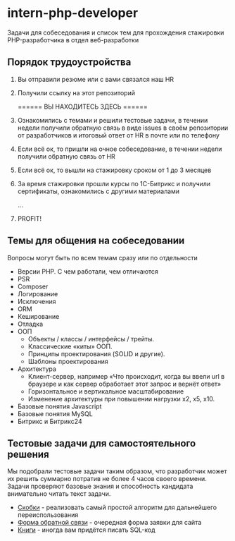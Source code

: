 # intern-php-developer
Задачи для собеседования и список тем для прохождения стажировки PHP-разработчика в отдел веб-разработки

## Порядок трудоустройства  
1. Вы отправили резюме или с вами связался наш HR
2. Получили ссылку на этот репозиторий

   ====== ВЫ НАХОДИТЕСЬ ЗДЕСЬ ======

3. Ознакомились с темами и решили тестовые задачи, в течении недели получили обратную связь в виде issues в своём репозитории от разработчиков и итоговый ответ от HR в почте или по телефону 
4. Если всё ок, то пришли на очное собеседование, в течении недели получили обратную связь от HR
6. Если всё ок, то вышли на стажировку сроком от 1 до 3 месяцев
7. За время стажировки прошли курсы по 1С-Битрикс и получили сертификаты, ознакомились с другими материалами

   …

8. PROFIT!

## Темы для общения на собеседовании
Вопросы могут быть по всем темам сразу или по отдельности 
- Версии PHP. С чем работали, чем отличаются
- PSR
- Composer
- Логирование
- Исключения
- ORM
- Кеширование
- Отладка
- ООП
  - Объекты / классы / интерфейсы / трейты.
  - Классические «киты» ООП.
  - Принципы проектирования (SOLID и другие).
  - Шаблоны проектирования
- Архитектура 
  - Клиент-сервер, например «Что происходит, когда вы ввели url в браузере и как сервер обработает этот запрос и вернёт ответ»
  - Горизонтальное и вертикальное масштабирование
  - Изменение архитектуры при повышении нагрузки х2, х5, х10.
- Базовые понятия Javascript
- Базовые понятия MySQL
- Битрикс и Битрикс24

## Тестовые задачи для самостоятельного решения
Мы подобрали тестовые задачи таким образом, что разработчик может их решить суммарно потратив не более 4 часов своего времени. Задачи проверяют базовые знания и способность кандидата внимательно читать текст задачи.

- [Скобки](https://github.com/rarus/intern-php-developer/blob/master/task01-brackets.md) - реализовать самый простой алгоритм для дальнейшего переиспользования
- [Форма обратной связи](https://github.com/rarus/intern-php-developer/blob/master/task02-feedback-form.md) - очередная форма заявки для сайта
- [Книги](https://github.com/rarus/intern-php-developer/blob/master/task03-books.md) - иногда вам придётся писать SQL-код
